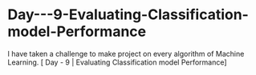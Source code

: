 # Day---9-Evaluating-Classification-model-Performance
I have taken a challenge to make project on every algorithm of Machine Learning. [ Day - 9 | Evaluating Classification model Performance]
